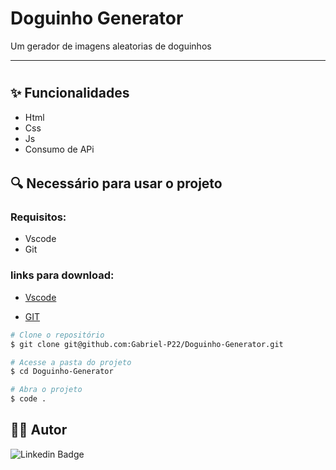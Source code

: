 # Doguinho Generator
Um gerador de imagens aleatorias de doguinhos

<hr  style="height: 1px">


<h1 id="technologies">

## :sparkles: Funcionalidades
* Html
* Css
* Js
* Consumo de APi


<h6 id="get-project">

## :mag: Necessário para usar o projeto

### Requisitos:
* Vscode
* Git
  
### links para download:
* [Vscode](https://code.visualstudio.com)

* [GIT](https://git-scm.com/downloads)

```bash
# Clone o repositório
$ git clone git@github.com:Gabriel-P22/Doguinho-Generator.git

# Acesse a pasta do projeto
$ cd Doguinho-Generator

# Abra o projeto
$ code .
```

## 👨‍💻 Autor
![Linkedin Badge](https://img.shields.io/badge/-Gabriel_Paschoal-0A66C2?style=for-the-badge&logo=Linkedin&logoColor=white&link=https://www.linkedin.com/in/gabrielpaschoal2001/)
